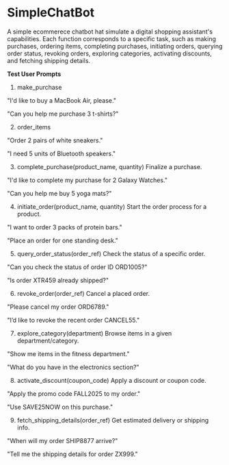 # SimpleChatBot
A simple ecommerece chatbot hat simulate a digital shopping assistant's capabilities. Each function corresponds to a specific task, such as making purchases, ordering items, completing purchases, initiating orders, querying order status, revoking orders, exploring categories, activating discounts, and fetching shipping details.

**Test User Prompts**
1. make_purchase

"I'd like to buy a MacBook Air, please."

"Can you help me purchase 3 t-shirts?"

2. order_items

"Order 2 pairs of white sneakers."

"I need 5 units of Bluetooth speakers."

3. complete_purchase(product_name, quantity)
Finalize a purchase.

"I'd like to complete my purchase for 2 Galaxy Watches."

"Can you help me buy 5 yoga mats?"

4. initiate_order(product_name, quantity)
Start the order process for a product.

"I want to order 3 packs of protein bars."

"Place an order for one standing desk."

5. query_order_status(order_ref)
Check the status of a specific order.

"Can you check the status of order ID ORD1005?"

"Is order XTR459 already shipped?"

6. revoke_order(order_ref)
Cancel a placed order.

"Please cancel my order ORD6789."

"I’d like to revoke the recent order CANCEL55."

7. explore_category(department)
Browse items in a given department/category.

"Show me items in the fitness department."

"What do you have in the electronics section?"

8. activate_discount(coupon_code)
Apply a discount or coupon code.

"Apply the promo code FALL2025 to my order."

"Use SAVE25NOW on this purchase."

9. fetch_shipping_details(order_ref)
Get estimated delivery or shipping info.

"When will my order SHIP8877 arrive?"

"Tell me the shipping details for order ZX999."

